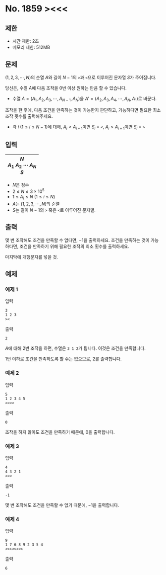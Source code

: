 # No. 1859 ><<<

## 제한

- 시간 제한: 2초
- 메모리 제한: 512MB

## 문제

$(1, 2, 3, \cdots, N)$의 순열 $A$와 길이 $N-1$의 `>`과 `<`으로 이루어진 문자열 $S$가 주어집니다.

당신은,  수열 $A$에 다음 조작을 $0$번 이상 원하는 만큼 할 수 있습니다.

- 수열 $A = (A_1, A_2, A_3, \cdots, A_{N-1}, A_N)$을 $A' = (A_2, A_3, A_4, \cdots, A_{N}, A_1)$로 바꾼다.

조작을 한 후에, 다음 조건을 만족하는 것이 가능한지 판단하고, 가능하다면 필요한 최소 조작 횟수를 출력해주세요.

- 각 $i$ ($1 \le i \le N-1$)에 대해, $A_i < A_{i+1}$이면 $S_i$ = `<`, $A_i > A_{i+1}$이면 $S_i$ = `>`

## 입력

| $N$<br>$A_1$ $A_2$ $\cdots$ $A_N$<br>$S$ |
| ---------------------------------------- |

- $N$은 정수
- $2 \le N \le 3 \times 10^5$
- $1 \le A_i \le N$ ($1 \le i \le N$)
- $A$는 $(1, 2, 3, \cdots, N$)의 순열
- $S$는 길이 $N-1$의 `>` 혹은 `<`로 이루어진 문자열.

## 출력

몇 번 조작해도 조건을 만족할 수 없다면, $-1$을 출력하세요. 조건을 만족하는 것이 가능하다면, 조건을 만족하기 위해 필요한 조작의 최소 횟수를 출력하세요.

마지막에 개행문자를 넣을 것.

## 예제

### 예제 1

입력

```
3
1 2 3
><
```

출력

```
2
```

$A$에 대해 $2$번 조작을 하면, 수열은 `3 1 2`가 됩니다. 이것은 조건을 만족합니다.

$1$번 이하로 조건을 만족하도록 할 수는 없으므로, $2$를 출력합니다.

### 예제 2

입력

```
5
1 2 3 4 5
<<<<
```

출력

```
0
```

조작을 하지 않아도 조건을 만족하기 때문에, $0$을 출력합니다.

### 예제 3

입력

```
4
4 3 2 1
<<<
```

출력

```
-1
```

몇 번 조작해도 조건을 만족할 수 없기 때문에, $-1$을 출력합니다.

### 예제 4

입력

```
9
1 7 6 8 9 2 3 5 4
<>><><<>
```

출력

```
6
```


